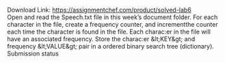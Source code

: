 Download Link: https://assignmentchef.com/product/solved-lab6
<br>
Open and read the Speech.txt file in this week’s document folder. For each character in the file, create a frequency counter, and incrementthe counter each time the character is found in the file. Each charac:er in the file will have an associated frequency. Store the charac:er &amp;lt;KEY&amp;gt; and frequency &amp;lt;VALUE&amp;gt; pair in a ordered binary search tree (dictionary). Submission status